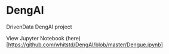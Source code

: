 # DengAI
DrivenData DengAI project

View Jupyter Notebook (here)[https://github.com/whitstd/DengAI/blob/master/Dengue.ipynb]
